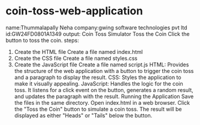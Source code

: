 # coin-toss-web-application
name:Thummalapally Neha
company:gwing software technologies pvt ltd
id:GW24FD0801A1349
output:
Coin Toss Simulator
Toss the Coin
Click the button to toss the coin.
steps:
1. Create the HTML file
Create a file named index.html
2. Create the CSS file
Create a file named styles.css
3. Create the JavaScript file
Create a file named script.js
HTML: Provides the structure of the web application with a button to trigger the coin toss and a paragraph to display the result.
CSS: Styles the application to make it visually appealing.
JavaScript: Handles the logic for the coin toss. It listens for a click event on the button, generates a random result, and updates the paragraph with the result.
Running the Application
Save the files in the same directory.
Open index.html in a web browser.
Click the "Toss the Coin" button to simulate a coin toss. The result will be displayed as either "Heads" or "Tails" below the button.
